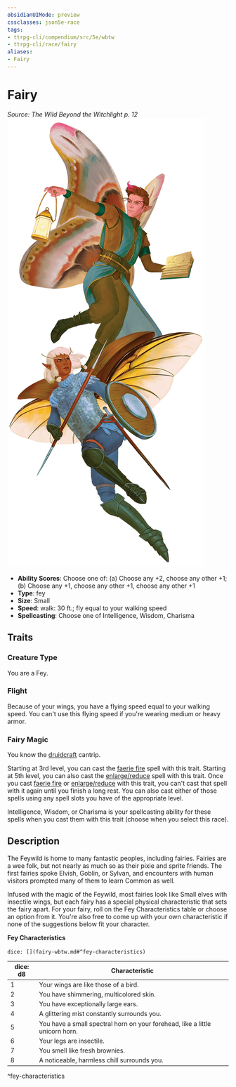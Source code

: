 ```yaml
---
obsidianUIMode: preview
cssclasses: json5e-race
tags:
- ttrpg-cli/compendium/src/5e/wbtw
- ttrpg-cli/race/fairy
aliases:
- Fairy
---
```

# Fairy
*Source: The Wild Beyond the Witchlight p. 12*  
![](/CLI/races/img/fairy.webp#right)

- **Ability Scores**: Choose one of: (a) Choose any +2, choose any other +1; (b) Choose any +1, choose any other +1, choose any other +1
- **Type**: fey
- **Size**: Small
- **Speed**: walk: 30 ft.; fly equal to your walking speed
- **Spellcasting**: Choose one of Intelligence, Wisdom, Charisma

## Traits

### Creature Type

You are a Fey.

### Flight

Because of your wings, you have a flying speed equal to your walking speed. You can't use this flying speed if you're wearing medium or heavy armor.

### Fairy Magic

You know the [druidcraft](/CLI/spells/druidcraft.md) cantrip.

Starting at 3rd level, you can cast the [faerie fire](/CLI/spells/faerie-fire.md) spell with this trait. Starting at 5th level, you can also cast the [enlarge/reduce](/CLI/spells/enlarge-reduce.md) spell with this trait. Once you cast [faerie fire](/CLI/spells/faerie-fire.md) or [enlarge/reduce](/CLI/spells/enlarge-reduce.md) with this trait, you can't cast that spell with it again until you finish a long rest. You can also cast either of those spells using any spell slots you have of the appropriate level.

Intelligence, Wisdom, or Charisma is your spellcasting ability for these spells when you cast them with this trait (choose when you select this race).

## Description

The Feywild is home to many fantastic peoples, including fairies. Fairies are a wee folk, but not nearly as much so as their pixie and sprite friends. The first fairies spoke Elvish, Goblin, or Sylvan, and encounters with human visitors prompted many of them to learn Common as well.

Infused with the magic of the Feywild, most fairies look like Small elves with insectile wings, but each fairy has a special physical characteristic that sets the fairy apart. For your fairy, roll on the Fey Characteristics table or choose an option from it. You're also free to come up with your own characteristic if none of the suggestions below fit your character.

**Fey Characteristics**

`dice: [](fairy-wbtw.md#^fey-characteristics)`

| dice: d8 | Characteristic |
|----------|----------------|
| 1 | Your wings are like those of a bird. |
| 2 | You have shimmering, multicolored skin. |
| 3 | You have exceptionally large ears. |
| 4 | A glittering mist constantly surrounds you. |
| 5 | You have a small spectral horn on your forehead, like a little unicorn horn. |
| 6 | Your legs are insectile. |
| 7 | You smell like fresh brownies. |
| 8 | A noticeable, harmless chill surrounds you. |
^fey-characteristics